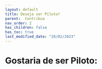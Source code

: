 ```yaml
---
layout: default
title: Deseja ser Piloto?
parent:  Contribua
nav_order: 2
has_children: false
has_toc: true
last_modified_date: "28/02/2023"
---
```


<style>
    p{
        text-align:justify;
        font-family:Verdana;
        font-size:12px;
    }    
</style>

<h1>Gostaria de ser Piloto:</h1>